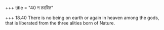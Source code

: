 +++
title = "40 न तदस्ति"

+++
18.40 There is no being on earth or again in heaven among the gods, that
is liberated from the three alities born of Nature.
